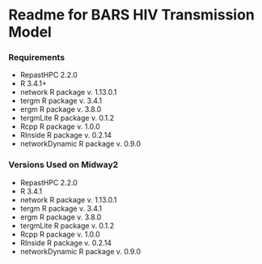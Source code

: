# Readme for BARS HIV Transmission Model #

### Requirements ###

* RepastHPC 2.2.0
* R 3.4.1+ 
* network R package v. 1.13.0.1 
* tergm R package v. 3.4.1 
* ergm  R package v. 3.8.0 
* tergmLite R package v. 0.1.2 
* Rcpp R package v. 1.0.0
* RInside R package v. 0.2.14
* networkDynamic R package v. 0.9.0


### Versions Used on Midway2 ###

* RepastHPC 2.2.0
* R 3.4.1
* network R package v. 1.13.0.1 
* tergm R package v. 3.4.1
* ergm  R package v. 3.8.0 
* tergmLite R package v. 0.1.2
* Rcpp R package v. 1.0.0
* RInside R package v. 0.2.14
* networkDynamic R package v. 0.9.0
